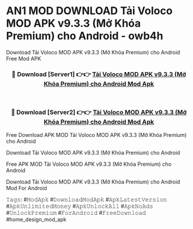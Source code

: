 # AN1 MOD DOWNLOAD Tải Voloco MOD APK v9.3.3 (Mở Khóa Premium) cho Android - owb4h
Download Tải Voloco MOD APK v9.3.3 (Mở Khóa Premium) cho Android Free Mod APK

<div align="center">
<h3>🔴 Download [Server1] 👉👉 <a href="https://apk-comot.site?title=Tải_Voloco_MOD_APK_v9.3.3_(Mở_Khóa_Premium)_cho_Android">Tải Voloco MOD APK v9.3.3 (Mở Khóa Premium) cho Android Mod Apk</a></h3><br>

<h3>🔴 Download [Server2] 👉👉 <a href="https://apk-comot.site?title=Tải_Voloco_MOD_APK_v9.3.3_(Mở_Khóa_Premium)_cho_Android">Tải Voloco MOD APK v9.3.3 (Mở Khóa Premium) cho Android Mod Apk</a></h3>
</div>


Free Download APK MOD Tải Voloco MOD APK v9.3.3 (Mở Khóa Premium) cho Android

Download Tải Voloco MOD APK v9.3.3 (Mở Khóa Premium) cho Android 

Free APK MOD Tải Voloco MOD APK v9.3.3 (Mở Khóa Premium) cho Android 

Download Tải Voloco MOD APK v9.3.3 (Mở Khóa Premium) cho Android Mod For Android

𝚃𝚊𝚐𝚜: #𝙼𝚘𝚍𝙰𝚙𝚔 #𝙳𝚘𝚠𝚗𝚕𝚘𝚊𝚍𝙼𝚘𝚍𝙰𝚙𝚔 #𝙰𝚙𝚔𝙻𝚊𝚝𝚎𝚜𝚝𝚅𝚎𝚛𝚜𝚒𝚘𝚗 #𝙰𝚙𝚔𝚄𝚗𝚕𝚒𝚖𝚒𝚝𝚎𝚍𝙼𝚘𝚗𝚎𝚢 #𝙰𝚙𝚔𝚄𝚗𝚕𝚘𝚌𝚔𝙰𝚕𝚕 #𝙰𝚙𝚔𝙽𝚘𝙰𝚍𝚜 #𝚄𝚗𝚕𝚘𝚌𝚔𝙿𝚛𝚎𝚖𝚒𝚞𝚖 #𝙵𝚘𝚛𝙰𝚗𝚍𝚛𝚘𝚒𝚍 #𝙵𝚛𝚎𝚎𝙳𝚘𝚠𝚗𝚕𝚘𝚊𝚍 #home_design_mod_apk